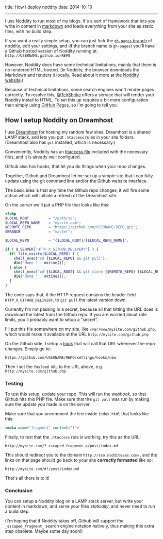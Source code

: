 title: How I deploy noddity
date: 2014-10-19

---

I use [Noddity][noddity] to run most of my blogs. It's a sort
of framework that lets you write in content in [markdown][md]
and loads everything from your site as static files, with no
build step.

If you want a really simple setup, you can just fork the
[`gh-pages` branch][nodditygh] of noddity, edit your settings,
and (if the branch name is `gh-pages`) you'll have a Github
hosted version of Noddity running at: `http://USERNAME.github.io/REPO`

However, Noddity does have some technical limitations, mainly
that there is no rendered HTML hosted. (In Noddity, the browser
downloads the Markdown and renders it locally. Read about it
more at the [Noddity website][noddity].)

Because of technical limitations, some search engines won't render
pages correctly. To resolve this, [@TehShrike][ts] offers a service
that will render your Noddity install to HTML. To set this up
requires a bit more configuration than simply using [GitHub Pages][gp],
so I'm going to tell you:

## How I setup Noddity on Dreamhost

I use [Dreamhost](http://dreamhost.com) for hosting my random few
sites. Dreamhost is a shared LAMP stack, and lets you put `.htaccess`
rules in your site folders. (Dreamhost also has `git` installed, which
is necessary.)

Conveniently, Noddity has an [htaccess file][nodht] included with
the necessary files, and it is already well configured.

Github also has hooks, that let you do things when your repo changes.

Together, Github and Dreamhost let me set up a simple site that
I can fully update using the git command line and/or the Github
website interface.

The basic idea is that any time the Github repo changes, it will
fire some action which will initiate a refresh of the Dreamhost
site.

On the server we'll put a PHP file that looks like this:

```php
<?php
$LOCAL_ROOT         = "/path/to";
$LOCAL_REPO_NAME    = "mysite.com";
$REMOTE_REPO        = "https://github.com/USERNAME/REPO.git";
$BRANCH             = "master";

$LOCAL_REPO         = "{$LOCAL_ROOT}/{$LOCAL_REPO_NAME}";

if ( $_SERVER['HTTP_X_GITHUB_DELIVERY'] ) {
  if( file_exists($LOCAL_REPO) ) {
    shell_exec("cd {$LOCAL_REPO} && git pull");
    die("done " . mktime());
  } else {
    shell_exec("cd {$LOCAL_ROOT} && git clone {$REMOTE_REPO} {$LOCAL_REPO_NAME}");
    die("done " . mktime());
  }
}
```

The code says that, if the HTTP request contains the header field
`HTTP_X_GITHUB_DELIVERY`, to `git pull` the latest version down.

Currently I'm not passing in a secret, because all that hitting the URL does is
download the latest from the Github repo. If you are worried about rate limits,
you'll probably want to setup a "secret".

I'll put this file somewhere on my site, like `/var/www/mysite.com/github.php`, which
would make it available at the URL `http://mysite.com/github.php`

On the Github side, I setup a [hook][hook] that will call that URL whenever the
repo changes. Simply go to:

    https://github.com/USERNAME/REPO/settings/hooks/new

Then I set the `Payload URL` to the URL above, e.g. `http://mysite.com/github.php`

### Testing

To test this setup, update your repo. This will run the *webhook*, so that Github
hits this PHP file. Make sure that the `git pull` was run by making sure the
update you made is on the server.

Make sure that you uncomment the line inside `index.html` that looks like this:

```html
<meta name="fragment" content="!">
```

Finally, to test that the `.htaccess` rule is working, try this as the URL:

    http://mysite.com/?_escaped_fragment_=/post/index.md

This should redirect you to the domain `http://seo.noddityaas.com/`, and the
links on that page should go back to your site **correctly formatted** like so:

    http://mysite.com/#!/post/index.md

That's all there is to it!

### Conclusion

You can setup a Noddity blog on a LAMP stack server, but write your content in
markdown, and serve your files *statically*, and never need to run a build step.

(I'm hoping that if Noddity takes off, Github will support the `_escaped_fragment_`
search engine notation natively, thus making this extra step obsolete. Maybe some day soon!)

[noddity]: http://noddity.com
[nodditygh]: https://github.com/TehShrike/noddity/tree/gh-pages
[md]: http://daringfireball.net/projects/markdown/
[ts]: https://twitter.com/TehShrike
[gp]: https://pages.github.com/
[nodht]: https://github.com/TehShrike/noddity/blob/master/.htaccess
[hook]: https://developer.github.com/v3/repos/hooks/
